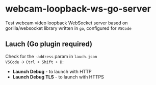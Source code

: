 # webcam-loopback-ws-go-server
Test webcam video loopback WebSocket server based on gorilla/websocket library written in `go`, configured for `VSCode`  

## Lauch (Go plugin required)
Check for the `-address` param in `lauch.json`  
`VSCode` -> `Ctrl + Shift + D`:  
* **Launch Debug** - to launch with HTTP  
* **Launch Debug TLS** - to launch with HTTPS  
